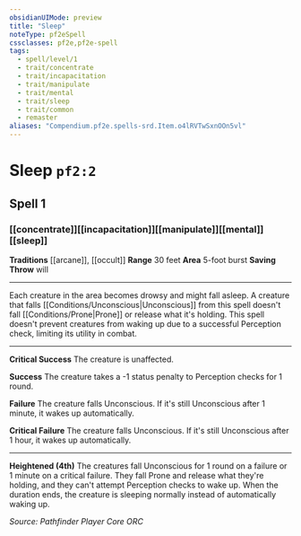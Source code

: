 ```yaml
---
obsidianUIMode: preview
title: "Sleep"
noteType: pf2eSpell
cssclasses: pf2e,pf2e-spell
tags:
  - spell/level/1
  - trait/concentrate
  - trait/incapacitation
  - trait/manipulate
  - trait/mental
  - trait/sleep
  - trait/common
  - remaster
aliases: "Compendium.pf2e.spells-srd.Item.o4lRVTwSxnOOn5vl" 
---
```

# Sleep  `pf2:2`  
## Spell 1
### [[concentrate]][[incapacitation]][[manipulate]][[mental]][[sleep]]
**Traditions** [[arcane]], [[occult]]
**Range** 30 feet
**Area** 5-foot burst
**Saving Throw**  will
* * * 
Each creature in the area becomes drowsy and might fall asleep. A creature that falls [[Conditions/Unconscious|Unconscious]] from this spell doesn't fall [[Conditions/Prone|Prone]] or release what it's holding. This spell doesn't prevent creatures from waking up due to a successful Perception check, limiting its utility in combat.

* * *

**Critical Success** The creature is unaffected.

**Success** The creature takes a -1 status penalty to Perception checks for 1 round.

**Failure** The creature falls Unconscious. If it's still Unconscious after 1 minute, it wakes up automatically.

**Critical Failure** The creature falls Unconscious. If it's still Unconscious after 1 hour, it wakes up automatically.

* * *

**Heightened (4th)** The creatures fall Unconscious for 1 round on a failure or 1 minute on a critical failure. They fall Prone and release what they're holding, and they can't attempt Perception checks to wake up. When the duration ends, the creature is sleeping normally instead of automatically waking up.

*Source: Pathfinder Player Core*
*ORC*